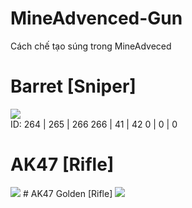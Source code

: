 # MineAdvenced-Gun
Cách chế tạo súng trong MineAdveced
# Barret [Sniper]
<img src="http://imgur.com/1MUmfvz.png"><br>
ID: 
264  |  265 |  266
266  |  41  |  42
0    |  0   |  0
# AK47 [Rifle]
<img src="http://i.imgur.com/ARlZ0WA.png">
# AK47 Golden [Rifle]
<img src="http://i.imgur.com/zms3v2G.png">
